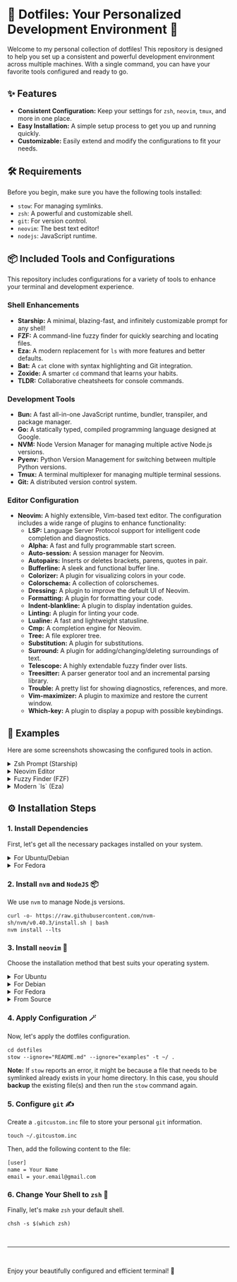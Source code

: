 # 🚀 Dotfiles: Your Personalized Development Environment 🚀

Welcome to my personal collection of dotfiles! This repository is designed to help you set up a consistent and powerful development environment across multiple machines. With a single command, you can have your favorite tools configured and ready to go.

## ✨ Features

-   **Consistent Configuration:** Keep your settings for `zsh`, `neovim`, `tmux`, and more in one place.
-   **Easy Installation:** A simple setup process to get you up and running quickly.
-   **Customizable:** Easily extend and modify the configurations to fit your needs.

## 🛠️ Requirements

Before you begin, make sure you have the following tools installed:

-   `stow`: For managing symlinks.
-   `zsh`: A powerful and customizable shell.
-   `git`: For version control.
-   `neovim`: The best text editor!
-   `nodejs`: JavaScript runtime.

## 📦 Included Tools and Configurations

This repository includes configurations for a variety of tools to enhance your terminal and development experience.

### Shell Enhancements

-   **Starship:** A minimal, blazing-fast, and infinitely customizable prompt for any shell!
-   **FZF:** A command-line fuzzy finder for quickly searching and locating files.
-   **Eza:** A modern replacement for `ls` with more features and better defaults.
-   **Bat:** A `cat` clone with syntax highlighting and Git integration.
-   **Zoxide:** A smarter `cd` command that learns your habits.
-   **TLDR:** Collaborative cheatsheets for console commands.

### Development Tools

-   **Bun:** A fast all-in-one JavaScript runtime, bundler, transpiler, and package manager.
-   **Go:** A statically typed, compiled programming language designed at Google.
-   **NVM:** Node Version Manager for managing multiple active Node.js versions.
-   **Pyenv:** Python Version Management for switching between multiple Python versions.
-   **Tmux:** A terminal multiplexer for managing multiple terminal sessions.
-   **Git:** A distributed version control system.

### Editor Configuration

-   **Neovim:** A highly extensible, Vim-based text editor. The configuration includes a wide range of plugins to enhance functionality:
    -   **LSP:** Language Server Protocol support for intelligent code completion and diagnostics.
    -   **Alpha:** A fast and fully programmable start screen.
    -   **Auto-session:** A session manager for Neovim.
    -   **Autopairs:** Inserts or deletes brackets, parens, quotes in pair.
    -   **Bufferline:** A sleek and functional buffer line.
    -   **Colorizer:** A plugin for visualizing colors in your code.
    -   **Colorschema:** A collection of colorschemes.
    -   **Dressing:** A plugin to improve the default UI of Neovim.
    -   **Formatting:** A plugin for formatting your code.
    -   **Indent-blankline:** A plugin to display indentation guides.
    -   **Linting:** A plugin for linting your code.
    -   **Lualine:** A fast and lightweight statusline.
    -   **Cmp:** A completion engine for Neovim.
    -   **Tree:** A file explorer tree.
    -   **Substitution:** A plugin for substitutions.
    -   **Surround:** A plugin for adding/changing/deleting surroundings of text.
    -   **Telescope:** A highly extendable fuzzy finder over lists.
    -   **Treesitter:** A parser generator tool and an incremental parsing library.
    -   **Trouble:** A pretty list for showing diagnostics, references, and more.
    -   **Vim-maximizer:** A plugin to maximize and restore the current window.
    -   **Which-key:** A plugin to display a popup with possible keybindings.

## 📸 Examples

Here are some screenshots showcasing the configured tools in action.

<details>
<summary>Zsh Prompt (Starship)</summary>
<img src="examples/zsh.png" width="600px">
</details>

<details>
<summary>Neovim Editor</summary>
<img src="examples/nvim.png" width="600px">
</details>

<details>
<summary>Fuzzy Finder (FZF)</summary>
<img src="examples/fzf.png" width="600px">
</details>

<details>
<summary>Modern `ls` (Eza)</summary>
<img src="examples/eza.png" width="600px">
</details>

## ⚙️ Installation Steps

### 1. Install Dependencies

First, let's get all the necessary packages installed on your system.

<details>
<summary>For Ubuntu/Debian</summary>

```shell
sudo apt update && sudo apt install -y stow zsh git neovim python3-neovim tmux tree tldr
```

</details>

<details>
<summary>For Fedora</summary>

```shell
sudo dnf install -y stow zsh git neovim python3-neovim tmux tree tldr
```

</details>

### 2. Install `nvm` and `NodeJS` 📦

We use `nvm` to manage Node.js versions.

```shell
curl -o- https://raw.githubusercontent.com/nvm-sh/nvm/v0.40.3/install.sh | bash
nvm install --lts
```

### 3. Install `neovim` 📝

Choose the installation method that best suits your operating system.

<details>
<summary>For Ubuntu</summary>

```shell
sudo add-apt-repository ppa:neovim-ppa/unstable -y
sudo apt update
sudo apt install make gcc ripgrep unzip git xclip neovim
```

</details>

<details>
<summary>For Debian</summary>

```shell
sudo apt update
sudo apt install make gcc ripgrep unzip git xclip curl

# Install nvim
curl -LO https://github.com/neovim/neovim/releases/latest/download/nvim-linux-x86_64.tar.gz
sudo rm -rf /opt/nvim-linux-x86_64
sudo mkdir -p /opt/nvim-linux-x86_64
sudo chmod a+rX /opt/nvim-linux-x86_64
sudo tar -C /opt -xzf nvim-linux-x86_64.tar.gz

# Make it available
sudo ln -sf /opt/nvim-linux-x86_64/bin/nvim /usr/local/bin/
```

</details>

<details>
<summary>For Fedora</summary>

```shell
sudo dnf install -y gcc make git ripgrep fd-find unzip neovim
```

</details>

<details>
<summary>From Source</summary>

```shell
sudo apt remove neovim
sudo apt autoremove
sudo apt install ninja-build gettext cmake unzip curl
git clone https://github.com/neovim/neovim
cd neovim
make CMAKE_BUILD_TYPE=RelWithDebInfo
cd build
cpack -G DEB
sudo dpkg -i --force-overwrite nvim-linux-x86_64.deb
```

</details>

### 4. Apply Configuration 🪄

Now, let's apply the dotfiles configuration.

```shell
cd dotfiles
stow --ignore="README.md" --ignore="examples" -t ~/ .
```

**Note:** If `stow` reports an error, it might be because a file that needs to be symlinked already exists in your home directory. In this case, you should **backup** the existing file(s) and then run the `stow` command again.

### 5. Configure `git` ✍️

Create a `.gitcustom.inc` file to store your personal `git` information.

```shell
touch ~/.gitcustom.inc
```

Then, add the following content to the file:

```
[user]
name = Your Name
email = your.email@gmail.com
```

### 6. Change Your Shell to `zsh` 🐚

Finally, let's make `zsh` your default shell.

```shell
chsh -s $(which zsh)
```

<br>

---

<br>

Enjoy your beautifully configured and efficient terminal! 🎉
